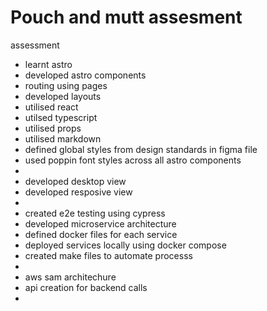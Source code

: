 # Pouch and mutt assesment
assessment 
- learnt astro
- developed astro components
- routing using pages
- developed layouts
- utilised react
- utilsed typescript
- utilised props
- utilised markdown
- defined global styles from design standards in figma file
- used poppin font styles across all astro components
- 
- developed desktop view
- developed resposive view
- 
- created e2e testing using cypress
- developed microservice architecture
- defined docker files for each service
- deployed services locally using docker compose 
- created make files to automate processs
- 
- aws sam architechure
- api creation for backend calls
- 